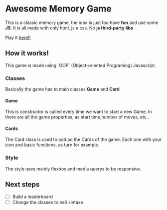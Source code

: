 # Awesome Memory Game
This is a classic memory game, the idea is just too have **fun** and use some **JS**.
It is all made with only html, js e css. No **js third-party libs**

Play it [here!!](https://felipetoffolo1.github.io/memory-game/)

## How it works!
This game is made using ´OOP´ (Object-oriented Programing) Javascript.
### Classes
Basically the game has to main classes **Game** and **Card**
#### Game
This is constructor is called every time we want to start a new Game.
In there are all the game properties, as start time,number of moves, etc..

#### Cards
The Card class is used to add ao the Cards of the game. Each one with your icon and basic functions, as turn for example.

### Style
The style uses mainly flexbox and media querys to be responsive.

## Next steps
 - [ ] Build a leaderboard
 - [ ] Change the classes to es6 sintaxe